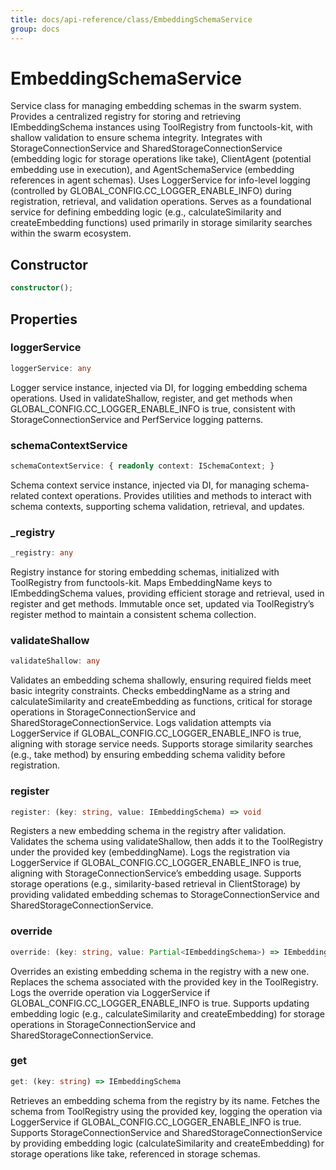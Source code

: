 ```yaml
---
title: docs/api-reference/class/EmbeddingSchemaService
group: docs
---
```


# EmbeddingSchemaService

Service class for managing embedding schemas in the swarm system.
Provides a centralized registry for storing and retrieving IEmbeddingSchema instances using ToolRegistry from functools-kit, with shallow validation to ensure schema integrity.
Integrates with StorageConnectionService and SharedStorageConnectionService (embedding logic for storage operations like take), ClientAgent (potential embedding use in execution), and AgentSchemaService (embedding references in agent schemas).
Uses LoggerService for info-level logging (controlled by GLOBAL_CONFIG.CC_LOGGER_ENABLE_INFO) during registration, retrieval, and validation operations.
Serves as a foundational service for defining embedding logic (e.g., calculateSimilarity and createEmbedding functions) used primarily in storage similarity searches within the swarm ecosystem.

## Constructor

```ts
constructor();
```

## Properties

### loggerService

```ts
loggerService: any
```

Logger service instance, injected via DI, for logging embedding schema operations.
Used in validateShallow, register, and get methods when GLOBAL_CONFIG.CC_LOGGER_ENABLE_INFO is true, consistent with StorageConnectionService and PerfService logging patterns.

### schemaContextService

```ts
schemaContextService: { readonly context: ISchemaContext; }
```

Schema context service instance, injected via DI, for managing schema-related context operations.
Provides utilities and methods to interact with schema contexts, supporting schema validation, retrieval, and updates.

### _registry

```ts
_registry: any
```

Registry instance for storing embedding schemas, initialized with ToolRegistry from functools-kit.
Maps EmbeddingName keys to IEmbeddingSchema values, providing efficient storage and retrieval, used in register and get methods.
Immutable once set, updated via ToolRegistry’s register method to maintain a consistent schema collection.

### validateShallow

```ts
validateShallow: any
```

Validates an embedding schema shallowly, ensuring required fields meet basic integrity constraints.
Checks embeddingName as a string and calculateSimilarity and createEmbedding as functions, critical for storage operations in StorageConnectionService and SharedStorageConnectionService.
Logs validation attempts via LoggerService if GLOBAL_CONFIG.CC_LOGGER_ENABLE_INFO is true, aligning with storage service needs.
Supports storage similarity searches (e.g., take method) by ensuring embedding schema validity before registration.

### register

```ts
register: (key: string, value: IEmbeddingSchema) => void
```

Registers a new embedding schema in the registry after validation.
Validates the schema using validateShallow, then adds it to the ToolRegistry under the provided key (embeddingName).
Logs the registration via LoggerService if GLOBAL_CONFIG.CC_LOGGER_ENABLE_INFO is true, aligning with StorageConnectionService’s embedding usage.
Supports storage operations (e.g., similarity-based retrieval in ClientStorage) by providing validated embedding schemas to StorageConnectionService and SharedStorageConnectionService.

### override

```ts
override: (key: string, value: Partial<IEmbeddingSchema>) => IEmbeddingSchema
```

Overrides an existing embedding schema in the registry with a new one.
Replaces the schema associated with the provided key in the ToolRegistry.
Logs the override operation via LoggerService if GLOBAL_CONFIG.CC_LOGGER_ENABLE_INFO is true.
Supports updating embedding logic (e.g., calculateSimilarity and createEmbedding) for storage operations in StorageConnectionService and SharedStorageConnectionService.

### get

```ts
get: (key: string) => IEmbeddingSchema
```

Retrieves an embedding schema from the registry by its name.
Fetches the schema from ToolRegistry using the provided key, logging the operation via LoggerService if GLOBAL_CONFIG.CC_LOGGER_ENABLE_INFO is true.
Supports StorageConnectionService and SharedStorageConnectionService by providing embedding logic (calculateSimilarity and createEmbedding) for storage operations like take, referenced in storage schemas.
